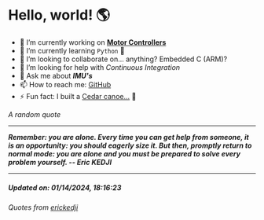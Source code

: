 # Hello, world! 🌎


- 🔧 I’m currently working on [**Motor Controllers**](https://github.com/kyleRhess/MicroMotor)
- 🌱 I’m currently learning `Python` **🐍**
- 👯 I’m looking to collaborate on... anything? Embedded C (ARM)?
- 🤔 I’m looking for help with *Continuous Integration*
- 💬 Ask me about ***IMU's***
- 📫 How to reach me: [GitHub](https://github.com/kyleRhess)
- ⚡ Fun fact: I built a [Cedar canoe...](https://kylerhess.github.io/canoe.html) 🛶

_A random quote_
___
***Remember: you are alone. Every time you can get help from someone,
it is an opportunity: you should eagerly size it. But then, promptly
return to normal mode: you are alone and you must be prepared to solve
every problem yourself.
-- Eric KEDJI***
___
##### Updated on: 01/14/2024, 18:16:23
###### Quotes from [erickedji](https://gist.github.com/erickedji/68802)